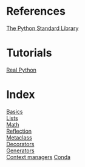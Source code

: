 
# References

[The Python Standard Library](https://docs.python.org/3/library/index.html)

# Tutorials

[Real Python](https://realpython.com/)

# Index

[Basics](./basics.md)\
[Lists](./lists.md)\
[Math](./math.md)\
[Reflection](./reflection.md)\
[Metaclass](./metaclass.md)\
[Decorators](./decorators.md)\
[Generators](./generators.md)\
[Context managers](./context%20managers.md)
[Conda](./conda.md)
